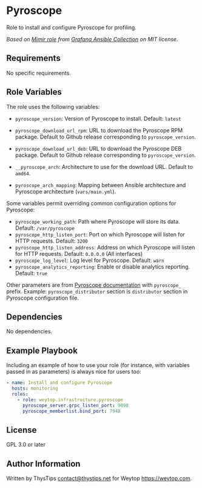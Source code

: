 <!--
SPDX-FileCopyrightText: 2024 ThysTips <contact@thystips.net>
SPDX-FileCopyrightText: 2024 Weytop
SPDX-FileContributor: ThysTips <contact@thystips.net>

SPDX-License-Identifier: GPL-3.0-or-later
-->

# Pyroscope

Role to install and configure Pyroscope for profiling.

_Based on [Mimir role](https://github.com/grafana/grafana-ansible-collection/tree/main/roles/mimir) from [Grafana Ansible Collection](https://github.com/grafana/grafana-ansible-collection/tree/main) on MIT license._

## Requirements

No specific requirements.

## Role Variables

The role uses the following variables:

- `pyroscope_version`: Version of Pyroscope to install. Default: `latest`
- `pyroscope_download_url_rpm`: URL to download the Pyroscope RPM package. Default to Github release corresponding to `pyroscope_version`.
- `pyroscope_download_url_deb`: URL to download the Pyroscope DEB package. Default to Github release corresponding to `pyroscope_version`.

- `__pyroscope_arch`: Architecture to use for the download URL. Default to `amd64`.
- `pyroscope_arch_mapping`: Mapping between Ansible architecture and Pyroscope architecture (`vars/main.yml`).

Some variables permit overriding common configuration options for Pyroscope:

- `pyroscope_working_path`: Path where Pyroscope will store its data. Default: `/var/pyroscope`
- `pyroscope_http_listen_port`: Port on which Pyroscope will listen for HTTP requests. Default: `3200`
- `pyroscope_http_listen_address`: Address on which Pyroscope will listen for HTTP requests. Default: `0.0.0.0` (All interfaces)
- `pyroscope_log_level`: Log level for Pyroscope. Default: `warn`
- `pyroscope_analytics_reporting`: Enable or disable analytics reporting. Default: `true`

Other parameters are from [Pyroscope documentation](https://grafana.com/docs/pyroscope/latest/configuration/) with `pyroscope_` prefix.
Example: `pyroscope_distributor` section is `distributor` section in Pyroscope configuration file.

## Dependencies

No dependencies.

## Example Playbook

Including an example of how to use your role (for instance, with variables passed in as parameters) is always nice for users too:

```yaml
- name: Install and configure Pyroscope
  hosts: monitoring
  roles:
    - role: weytop.infrastructure.pyroscope
      pyroscope_server.grpc_listen_port: 9098
      pyroscope_memberlist.bind_port: 7948
```

## License

GPL 3.0 or later

## Author Information

Written by ThysTips <contact@thystips.net> for Weytop <https://weytop.com>.
